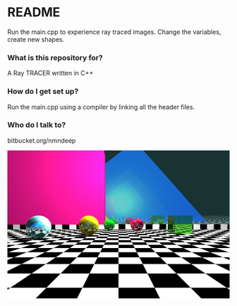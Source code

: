 # README #

Run the main.cpp to experience ray traced images. Change the variables, create new shapes.
### What is this repository for? ###
A Ray TRACER written in C++

### How do I get set up? ###

Run the main.cpp using a compiler by linking all the header files.

### Who do I talk to? ###

bitbucket.org/nmndeep


![Spheres, Cubes, Pyramids](https://github.com/nmndeep/Ray-Tracer/blob/master/ray_traced_scene.bmp?raw=true)
